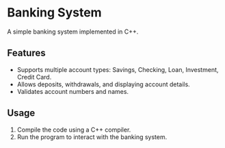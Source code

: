 # Banking System
A simple banking system implemented in C++.

## Features
- Supports multiple account types: Savings, Checking, Loan, Investment, Credit Card.
- Allows deposits, withdrawals, and displaying account details.
- Validates account numbers and names.

## Usage
1. Compile the code using a C++ compiler.
2. Run the program to interact with the banking system.
